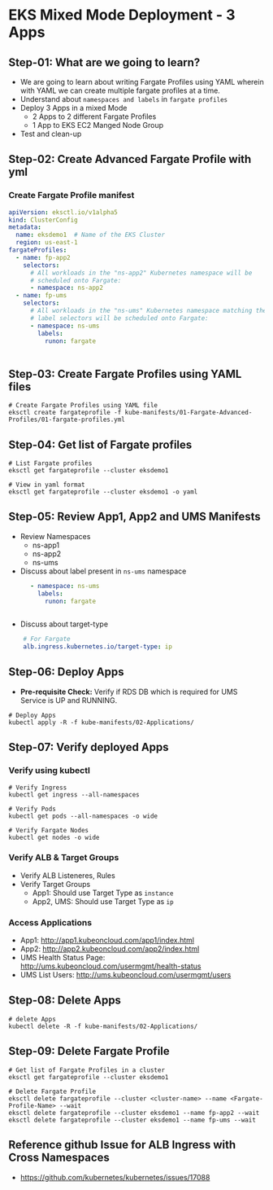 # EKS Mixed Mode Deployment - 3 Apps 

## Step-01: What are we going to learn?
- We are going to learn about writing Fargate Profiles using YAML wherein with YAML we can create multiple fargate profiles at a time. 
- Understand about `namespaces and labels` in `fargate profiles`
- Deploy 3 Apps in a mixed Mode
  - 2 Apps to 2 different Fargate Profiles
  - 1 App to EKS EC2 Manged Node Group
- Test and clean-up  

## Step-02: Create Advanced Fargate Profile with yml

### Create Fargate Profile manifest
```yml
apiVersion: eksctl.io/v1alpha5
kind: ClusterConfig
metadata:
  name: eksdemo1  # Name of the EKS Cluster
  region: us-east-1
fargateProfiles:
  - name: fp-app2
    selectors:
      # All workloads in the "ns-app2" Kubernetes namespace will be
      # scheduled onto Fargate:      
      - namespace: ns-app2
  - name: fp-ums
    selectors:
      # All workloads in the "ns-ums" Kubernetes namespace matching the following
      # label selectors will be scheduled onto Fargate:      
      - namespace: ns-ums
        labels:
          runon: fargate     
  
```

## Step-03: Create Fargate Profiles using YAML files
```
# Create Fargate Profiles using YAML file
eksctl create fargateprofile -f kube-manifests/01-Fargate-Advanced-Profiles/01-fargate-profiles.yml
```

## Step-04:  Get list of Fargate profiles
```
# List Fargate profiles
eksctl get fargateprofile --cluster eksdemo1

# View in yaml format
eksctl get fargateprofile --cluster eksdemo1 -o yaml
```

## Step-05: Review App1, App2 and UMS Manifests
- Review Namespaces 
  - ns-app1
  - ns-app2
  - ns-ums
- Discuss about label present in `ns-ums` namespace 
```yml
      - namespace: ns-ums
        labels:
          runon: fargate     
   
```
- Discuss about target-type
```yml
    # For Fargate
    alb.ingress.kubernetes.io/target-type: ip    
```

## Step-06: Deploy Apps
- **Pre-requisite Check:** Verify if RDS DB which is required for UMS Service is UP and RUNNING. 
```
# Deploy Apps
kubectl apply -R -f kube-manifests/02-Applications/
```

## Step-07: Verify deployed Apps

### Verify using kubectl
```
# Verify Ingress
kubectl get ingress --all-namespaces

# Verify Pods
kubectl get pods --all-namespaces -o wide

# Verify Fargate Nodes
kubectl get nodes -o wide
```

### Verify ALB & Target Groups
- Verify ALB Listeneres, Rules
- Verify Target Groups
  - App1: Should use Target Type as `instance`
  - App2, UMS: Should use Target Type as `ip`


### Access Applications
- App1: http://app1.kubeoncloud.com/app1/index.html
- App2: http://app2.kubeoncloud.com/app2/index.html
- UMS Health Status Page: http://ums.kubeoncloud.com/usermgmt/health-status
- UMS List Users: http://ums.kubeoncloud.com/usermgmt/users 


## Step-08: Delete Apps
```
# delete Apps
kubectl delete -R -f kube-manifests/02-Applications/
```

## Step-09: Delete Fargate Profile
```
# Get list of Fargate Profiles in a cluster
eksctl get fargateprofile --cluster eksdemo1

# Delete Fargate Profile
eksctl delete fargateprofile --cluster <cluster-name> --name <Fargate-Profile-Name> --wait
eksctl delete fargateprofile --cluster eksdemo1 --name fp-app2 --wait
eksctl delete fargateprofile --cluster eksdemo1 --name fp-ums --wait

```

## Reference github Issue for ALB Ingress with Cross Namespaces
- https://github.com/kubernetes/kubernetes/issues/17088